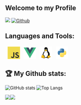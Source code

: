 ## Welcome to my Profile
![](https://visitor-badge.laobi.icu/badge?page_id=unexenu.unexenu) [![Github](https://img.shields.io/github/followers/unexenu?label=Followers&logo=Github)](https://github.com/unexenu)

## Languages and Tools:
<p align="center>
          <img src="https://raw.githubusercontent.com/github/explore/80688e429a7d4ef2fca1e82350fe8e3517d3494d/topics/cpp/cpp.png" alt="Cpp" height="40" style="vertical-align:top; margin:4px">
          <img src="https://raw.githubusercontent.com/github/explore/80688e429a7d4ef2fca1e82350fe8e3517d3494d/topics/javascript/javascript.png" alt="Javascript" height="40" style="vertical-align:top; margin:4px">
          <img src="https://raw.githubusercontent.com/github/explore/80688e429a7d4ef2fca1e82350fe8e3517d3494d/topics/vue/vue.png" alt="Vue" height="40" style="vertical-align:top; margin:4px">
          <img src="https://raw.githubusercontent.com/github/explore/80688e429a7d4ef2fca1e82350fe8e3517d3494d/topics/linux/linux.png" alt="Linux" height="40" style="vertical-align:top; margin:4px" alt="Windows" height="40" style="vertical-align:top; margin:4px">
          <img src="https://raw.githubusercontent.com/github/explore/80688e429a7d4ef2fca1e82350fe8e3517d3494d/topics/python/python.png" alt="Python" height="40" style="vertical-align:top; margin:4px">
</p>

## :trophy: My Github stats:

![GitHub stats](https://readme-stats-cfgj2cxdy.vercel.app/api?username=unexenu&count_private=true&show_icons=true&theme=tokyonight)
![Top Langs](https://readme-stats-cfgj2cxdy.vercel.app/api/top-langs/?username=unex&hide=php&theme=tokyonight)

<div>
<a href="https://readme-stats-cfgj2cxdy.vercel.app/api?username=unexenu&count_private=true&show_icons=true&theme=tokyonight">
  <img  align="left" src="https://readme-stats-cfgj2cxdy.vercel.app/api?username=unex&count_private=true&show_icons=true&theme=tokyonight" />
</a>
<a href="https://readme-stats-cfgj2cxdy.vercel.app/api/top-langs/?username=unexenu&hide=php&theme=tokyonight">
  <img align="left" src="https://readme-stats-cfgj2cxdy.vercel.app/api/top-langs/?username=unex&hide=php&theme=tokyonight" />
</a>
</div>
